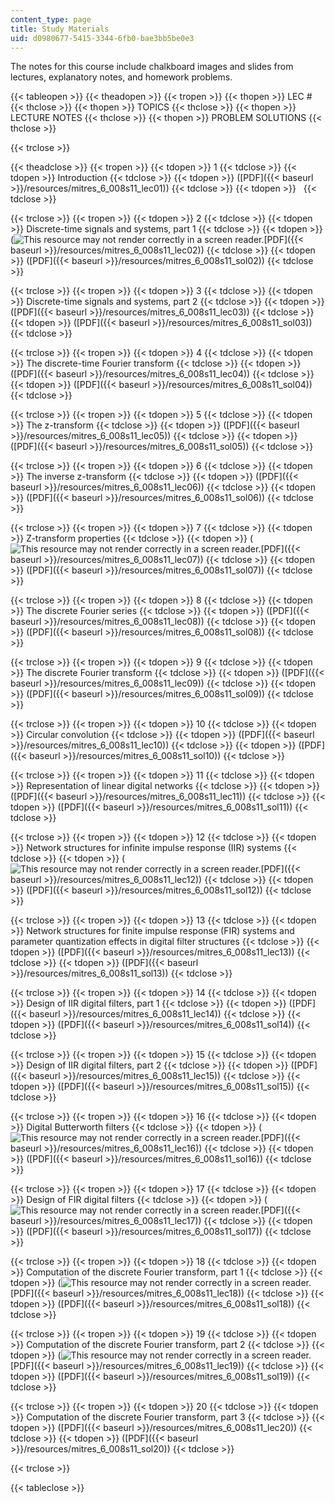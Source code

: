 ```yaml
---
content_type: page
title: Study Materials
uid: d0980677-5415-3344-6fb0-bae3bb5be0e3
---
```


The notes for this course include chalkboard images and slides from lectures, explanatory notes, and homework problems.

{{< tableopen >}}
{{< theadopen >}}
{{< tropen >}}
{{< thopen >}}
LEC #
{{< thclose >}}
{{< thopen >}}
TOPICS
{{< thclose >}}
{{< thopen >}}
LECTURE NOTES
{{< thclose >}}
{{< thopen >}}
PROBLEM SOLUTIONS
{{< thclose >}}

{{< trclose >}}

{{< theadclose >}}
{{< tropen >}}
{{< tdopen >}}
1
{{< tdclose >}}
{{< tdopen >}}
Introduction
{{< tdclose >}}
{{< tdopen >}}
([PDF]({{< baseurl >}}/resources/mitres_6_008s11_lec01))
{{< tdclose >}}
{{< tdopen >}}
 
{{< tdclose >}}

{{< trclose >}}
{{< tropen >}}
{{< tdopen >}}
2
{{< tdclose >}}
{{< tdopen >}}
Discrete-time signals and systems, part 1
{{< tdclose >}}
{{< tdopen >}}
(![This resource may not render correctly in a screen reader.](/images/inacessible.gif)[PDF]({{< baseurl >}}/resources/mitres_6_008s11_lec02))
{{< tdclose >}}
{{< tdopen >}}
([PDF]({{< baseurl >}}/resources/mitres_6_008s11_sol02))
{{< tdclose >}}

{{< trclose >}}
{{< tropen >}}
{{< tdopen >}}
3
{{< tdclose >}}
{{< tdopen >}}
Discrete-time signals and systems, part 2
{{< tdclose >}}
{{< tdopen >}}
([PDF]({{< baseurl >}}/resources/mitres_6_008s11_lec03))
{{< tdclose >}}
{{< tdopen >}}
([PDF]({{< baseurl >}}/resources/mitres_6_008s11_sol03))
{{< tdclose >}}

{{< trclose >}}
{{< tropen >}}
{{< tdopen >}}
4
{{< tdclose >}}
{{< tdopen >}}
The discrete-time Fourier transform
{{< tdclose >}}
{{< tdopen >}}
([PDF]({{< baseurl >}}/resources/mitres_6_008s11_lec04))
{{< tdclose >}}
{{< tdopen >}}
([PDF]({{< baseurl >}}/resources/mitres_6_008s11_sol04))
{{< tdclose >}}

{{< trclose >}}
{{< tropen >}}
{{< tdopen >}}
5
{{< tdclose >}}
{{< tdopen >}}
The z-transform
{{< tdclose >}}
{{< tdopen >}}
([PDF]({{< baseurl >}}/resources/mitres_6_008s11_lec05))
{{< tdclose >}}
{{< tdopen >}}
([PDF]({{< baseurl >}}/resources/mitres_6_008s11_sol05))
{{< tdclose >}}

{{< trclose >}}
{{< tropen >}}
{{< tdopen >}}
6
{{< tdclose >}}
{{< tdopen >}}
The inverse z-transform
{{< tdclose >}}
{{< tdopen >}}
([PDF]({{< baseurl >}}/resources/mitres_6_008s11_lec06))
{{< tdclose >}}
{{< tdopen >}}
([PDF]({{< baseurl >}}/resources/mitres_6_008s11_sol06))
{{< tdclose >}}

{{< trclose >}}
{{< tropen >}}
{{< tdopen >}}
7
{{< tdclose >}}
{{< tdopen >}}
Z-transform properties
{{< tdclose >}}
{{< tdopen >}}
(![This resource may not render correctly in a screen reader.](/images/inacessible.gif)[PDF]({{< baseurl >}}/resources/mitres_6_008s11_lec07))
{{< tdclose >}}
{{< tdopen >}}
([PDF]({{< baseurl >}}/resources/mitres_6_008s11_sol07))
{{< tdclose >}}

{{< trclose >}}
{{< tropen >}}
{{< tdopen >}}
8
{{< tdclose >}}
{{< tdopen >}}
The discrete Fourier series
{{< tdclose >}}
{{< tdopen >}}
([PDF]({{< baseurl >}}/resources/mitres_6_008s11_lec08))
{{< tdclose >}}
{{< tdopen >}}
([PDF]({{< baseurl >}}/resources/mitres_6_008s11_sol08))
{{< tdclose >}}

{{< trclose >}}
{{< tropen >}}
{{< tdopen >}}
9
{{< tdclose >}}
{{< tdopen >}}
The discrete Fourier transform
{{< tdclose >}}
{{< tdopen >}}
([PDF]({{< baseurl >}}/resources/mitres_6_008s11_lec09))
{{< tdclose >}}
{{< tdopen >}}
([PDF]({{< baseurl >}}/resources/mitres_6_008s11_sol09))
{{< tdclose >}}

{{< trclose >}}
{{< tropen >}}
{{< tdopen >}}
10
{{< tdclose >}}
{{< tdopen >}}
Circular convolution
{{< tdclose >}}
{{< tdopen >}}
([PDF]({{< baseurl >}}/resources/mitres_6_008s11_lec10))
{{< tdclose >}}
{{< tdopen >}}
([PDF]({{< baseurl >}}/resources/mitres_6_008s11_sol10))
{{< tdclose >}}

{{< trclose >}}
{{< tropen >}}
{{< tdopen >}}
11
{{< tdclose >}}
{{< tdopen >}}
Representation of linear digital networks
{{< tdclose >}}
{{< tdopen >}}
([PDF]({{< baseurl >}}/resources/mitres_6_008s11_lec11))
{{< tdclose >}}
{{< tdopen >}}
([PDF]({{< baseurl >}}/resources/mitres_6_008s11_sol11))
{{< tdclose >}}

{{< trclose >}}
{{< tropen >}}
{{< tdopen >}}
12
{{< tdclose >}}
{{< tdopen >}}
Network structures for infinite impulse response (IIR) systems
{{< tdclose >}}
{{< tdopen >}}
(![This resource may not render correctly in a screen reader.](/images/inacessible.gif)[PDF]({{< baseurl >}}/resources/mitres_6_008s11_lec12))
{{< tdclose >}}
{{< tdopen >}}
([PDF]({{< baseurl >}}/resources/mitres_6_008s11_sol12))
{{< tdclose >}}

{{< trclose >}}
{{< tropen >}}
{{< tdopen >}}
13
{{< tdclose >}}
{{< tdopen >}}
Network structures for finite impulse response (FIR) systems and parameter quantization effects in digital filter structures
{{< tdclose >}}
{{< tdopen >}}
([PDF]({{< baseurl >}}/resources/mitres_6_008s11_lec13))
{{< tdclose >}}
{{< tdopen >}}
([PDF]({{< baseurl >}}/resources/mitres_6_008s11_sol13))
{{< tdclose >}}

{{< trclose >}}
{{< tropen >}}
{{< tdopen >}}
14
{{< tdclose >}}
{{< tdopen >}}
Design of IIR digital filters, part 1
{{< tdclose >}}
{{< tdopen >}}
([PDF]({{< baseurl >}}/resources/mitres_6_008s11_lec14))
{{< tdclose >}}
{{< tdopen >}}
([PDF]({{< baseurl >}}/resources/mitres_6_008s11_sol14))
{{< tdclose >}}

{{< trclose >}}
{{< tropen >}}
{{< tdopen >}}
15
{{< tdclose >}}
{{< tdopen >}}
Design of IIR digital filters, part 2
{{< tdclose >}}
{{< tdopen >}}
([PDF]({{< baseurl >}}/resources/mitres_6_008s11_lec15))
{{< tdclose >}}
{{< tdopen >}}
([PDF]({{< baseurl >}}/resources/mitres_6_008s11_sol15))
{{< tdclose >}}

{{< trclose >}}
{{< tropen >}}
{{< tdopen >}}
16
{{< tdclose >}}
{{< tdopen >}}
Digital Butterworth filters
{{< tdclose >}}
{{< tdopen >}}
(![This resource may not render correctly in a screen reader.](/images/inacessible.gif)[PDF]({{< baseurl >}}/resources/mitres_6_008s11_lec16))
{{< tdclose >}}
{{< tdopen >}}
([PDF]({{< baseurl >}}/resources/mitres_6_008s11_sol16))
{{< tdclose >}}

{{< trclose >}}
{{< tropen >}}
{{< tdopen >}}
17
{{< tdclose >}}
{{< tdopen >}}
Design of FIR digital filters
{{< tdclose >}}
{{< tdopen >}}
(![This resource may not render correctly in a screen reader.](/images/inacessible.gif)[PDF]({{< baseurl >}}/resources/mitres_6_008s11_lec17))
{{< tdclose >}}
{{< tdopen >}}
([PDF]({{< baseurl >}}/resources/mitres_6_008s11_sol17))
{{< tdclose >}}

{{< trclose >}}
{{< tropen >}}
{{< tdopen >}}
18
{{< tdclose >}}
{{< tdopen >}}
Computation of the discrete Fourier transform, part 1
{{< tdclose >}}
{{< tdopen >}}
(![This resource may not render correctly in a screen reader.](/images/inacessible.gif)[PDF]({{< baseurl >}}/resources/mitres_6_008s11_lec18))
{{< tdclose >}}
{{< tdopen >}}
([PDF]({{< baseurl >}}/resources/mitres_6_008s11_sol18))
{{< tdclose >}}

{{< trclose >}}
{{< tropen >}}
{{< tdopen >}}
19
{{< tdclose >}}
{{< tdopen >}}
Computation of the discrete Fourier transform, part 2
{{< tdclose >}}
{{< tdopen >}}
(![This resource may not render correctly in a screen reader.](/images/inacessible.gif)[PDF]({{< baseurl >}}/resources/mitres_6_008s11_lec19))
{{< tdclose >}}
{{< tdopen >}}
([PDF]({{< baseurl >}}/resources/mitres_6_008s11_sol19))
{{< tdclose >}}

{{< trclose >}}
{{< tropen >}}
{{< tdopen >}}
20
{{< tdclose >}}
{{< tdopen >}}
Computation of the discrete Fourier transform, part 3
{{< tdclose >}}
{{< tdopen >}}
([PDF]({{< baseurl >}}/resources/mitres_6_008s11_lec20))
{{< tdclose >}}
{{< tdopen >}}
([PDF]({{< baseurl >}}/resources/mitres_6_008s11_sol20))
{{< tdclose >}}

{{< trclose >}}

{{< tableclose >}}